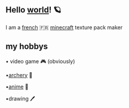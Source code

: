 ## Hello [world](<https://en.wikipedia.org/wiki/World>)! 🪐
I am a [french](<https://en.wikipedia.org/wiki/France>) 🇫🇷 [minecraft](<https://en.wikipedia.org/wiki/Minecraft>)   texture pack maker  
## my hobbys


• video game 🎮 (obviously)

•[archery](<https://en.wikipedia.org/wiki/Archery>) 🏹

•[anime](<https://en.wikipedia.org/wiki/Anime>) 👺

•drawing 🖊
